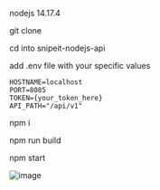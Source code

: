 nodejs 14.17.4

git clone 

cd into snipeit-nodejs-api

add .env file with your specific values
```
HOSTNAME=localhost
PORT=8085
TOKEN={your_token_here}
API_PATH="/api/v1"
```
npm i

npm run build

npm start

![image](https://user-images.githubusercontent.com/900951/136676488-d0a443d8-596f-4377-80d8-73ad17a79eaf.png)
